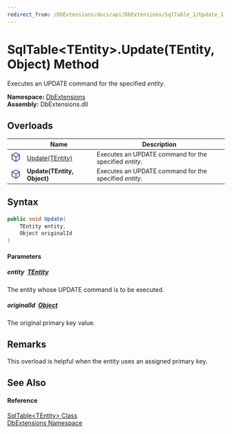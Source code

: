 ```yaml
---
redirect_from: /DbExtensions/docs/api/DbExtensions/SqlTable_1/Update_1.html
---
```


SqlTable&lt;TEntity>.Update(TEntity, Object) Method
===================================================
Executes an UPDATE command for the specified *entity*.
  
**Namespace:** [DbExtensions][1]  
**Assembly:** DbExtensions.dll

Overloads
---------

|                  | Name                        | Description                                            |
| ---------------- | --------------------------- | ------------------------------------------------------ |
| ![Public method] | [Update(TEntity)][2]        | Executes an UPDATE command for the specified *entity*. |
| ![Public method] | **Update(TEntity, Object)** | Executes an UPDATE command for the specified *entity*. |


Syntax
------

```csharp
public void Update(
	TEntity entity,
	Object originalId
)
```

#### Parameters

##### *entity*  [TEntity][3]
The entity whose UPDATE command is to be executed.

##### *originalId*  [Object][4]
The original primary key value.


Remarks
-------
This overload is helpful when the entity uses an assigned primary key.

See Also
--------

#### Reference
[SqlTable&lt;TEntity> Class][3]  
[DbExtensions Namespace][1]  

[1]: ../README.md
[2]: Update.md
[3]: README.md
[4]: https://learn.microsoft.com/dotnet/api/system.object
[Public method]: ../../icons/pubmethod.svg "Public method"